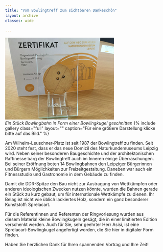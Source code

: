 ```yaml
---
title: "Vom Bowlingtreff zum sichtbaren Dankeschön"
layout: archive
classes: wide

---
```


[![](/img/thumbs/Sprelacart_thumb.jpg)](/img/Sprelacart.jpg)
*<br>Ein Stück Bowlingbahn in Form einer Bowlingkugel geschnitten*
{% include gallery class="full" layout="" caption="Für eine größere Darstellung klicke bitte auf das Bild." %}

Am Wilhelm-Leuschner-Platz ist seit 1987 der Bowlingtreff zu finden. Seit 2020 steht fest, dass er das neue Domizil des Naturkundemuseums Leipzig wird. Neben seiner besonderen Baugeschichte und der architektonischen Raffinesse barg der Bowlingtreff auch im Inneren einige Überraschungen. Bei seiner Eröffnung boten 14 Bowlingbahnen den Leipziger Bürgerinnen und Bürgern Möglichkeiten zur Freizeitgestaltung. Daneben war auch ein Fitnessstudio und Gastronomie in dem Gebäude zu finden.

Damit die DDR-Spitze den Bau nicht zur Austragung von Wettkämpfen oder anderen ideologischen Zwecken nutzen könnte, wurden die Bahnen gerade ein Stück zu kurz gebaut, um für internationale Wettkämpfe zu dienen. Ihr Belag ist nicht wie üblich lackiertes Holz, sondern ein ganz besonderer Kunststoff: Sprelacart.

Für die Referentinnen und Referenten der Ringvorlesung wurden aus diesem Material kleine Bowlingkugeln gesägt, die in einer limitierten Edition verschenkt werden. Auch für Sie, sehr geehrter Herr Asisi, ist eine Sprelacart-Bowlingkugel angefertigt worden, die Sie hier in digitaler Form finden.

Haben Sie herzlichen Dank für Ihren spannenden Vortrag und Ihre Zeit!
